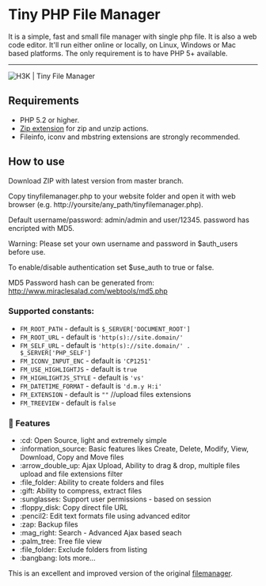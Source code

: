 # Tiny PHP File Manager
It is a simple, fast and small file manager with single php file. It is also a web code editor. It'll run either online or locally, on Linux, Windows or Mac based platforms. The only requirement is to have PHP 5+ available.
<hr>
<img src="screenshot.gif" alt="H3K | Tiny File Manager">

## Requirements

- PHP 5.2 or higher.
- [Zip extension](http://php.net/manual/en/book.zip.php) for zip and unzip actions.
- Fileinfo, iconv and mbstring extensions are strongly recommended.

## How to use

Download ZIP with latest version from master branch.

Copy tinyfilemanager.php to your website folder and open it with web browser (e.g. http://yoursite/any_path/tinyfilemanager.php).

Default username/password: admin/admin and user/12345. password has encripted with MD5.

Warning: Please set your own username and password in $auth_users before use.

To enable/disable authentication set $use_auth to true or false.

MD5 Password hash can be generated from: http://www.miraclesalad.com/webtools/md5.php

### Supported constants:

- `FM_ROOT_PATH` - default is `$_SERVER['DOCUMENT_ROOT']`
- `FM_ROOT_URL` - default is `'http(s)://site.domain/'`
- `FM_SELF_URL` - default is `'http(s)://site.domain/' . $_SERVER['PHP_SELF']`
- `FM_ICONV_INPUT_ENC` - default is `'CP1251'`
- `FM_USE_HIGHLIGHTJS` - default is `true`
- `FM_HIGHLIGHTJS_STYLE` - default is `'vs'`
- `FM_DATETIME_FORMAT` - default is `'d.m.y H:i'`
- `FM_EXTENSION` - default is `""` //upload files extensions
- `FM_TREEVIEW` - default is `false`


### :loudspeaker: Features 
<ul>
<li>:cd: Open Source, light and extremely simple</li>
<li>:information_source: Basic features likes Create, Delete, Modify, View, Download, Copy and Move files </li>
<li>:arrow_double_up: Ajax Upload, Ability to drag & drop, multiple files upload and file extensions filter </li>
<li>:file_folder: Ability to create folders and files</li>
<li>:gift: Ability to compress, extract files</li>
<li>:sunglasses: Support user permissions - based on session</li>
<li>:floppy_disk: Copy direct file URL</li>
<li>:pencil2: Edit text formats file using advanced editor</li>
<li>:zap: Backup files</li>
<li>:mag_right: Search - Advanced Ajax based seach</li>
<li>:palm_tree: Tree file view</li>
<li>:file_folder: Exclude folders from listing</li>
<li>:bangbang: lots more...</li>
</ul>


This is an excellent and improved version of the original <a target="_balnk" href="https://github.com/alexantr/filemanager">filemanager</a>.
